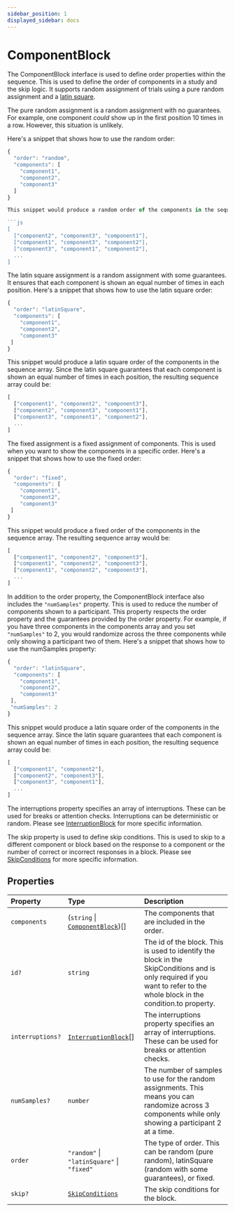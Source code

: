 ```yaml
---
sidebar_position: 1
displayed_sidebar: docs
---
```


# ComponentBlock

The ComponentBlock interface is used to define order properties within the sequence. This is used to define the order of components in a study and the skip logic. It supports random assignment of trials using a pure random assignment and a [latin square](https://en.wikipedia.org/wiki/Latin_square).

The pure random assignment is a random assignment with no guarantees. For example, one component _could_ show up in the first position 10 times in a row. However, this situation is unlikely.

Here's a snippet that shows how to use the random order:

```js
{
  "order": "random",
  "components": [
    "component1",
    "component2",
    "component3"
  ]
}

This snippet would produce a random order of the components in the sequence array. For example, the resulting sequence array could be :

```js
[
  ["component2", "component3", "component1"],
  ["component1", "component3", "component2"],
  ["component3", "component1", "component2"],
  ...
]
```

The latin square assignment is a random assignment with some guarantees. It ensures that each component is shown an equal number of times in each position. Here's a snippet that shows how to use the latin square order:

```js
{
  "order": "latinSquare",
  "components": [
    "component1",
    "component2",
    "component3"
 ]
}
```

This snippet would produce a latin square order of the components in the sequence array. Since the latin square guarantees that each component is shown an equal number of times in each position, the resulting sequence array could be:

```js
[
  ["component1", "component2", "component3"],
  ["component2", "component3", "component1"],
  ["component3", "component1", "component2"],
  ...
]
```

The fixed assignment is a fixed assignment of components. This is used when you want to show the components in a specific order. Here's a snippet that shows how to use the fixed order:

```js
{
  "order": "fixed",
  "components": [
    "component1",
    "component2",
    "component3"
 ]
}
```

This snippet would produce a fixed order of the components in the sequence array. The resulting sequence array would be:

```js
[
  ["component1", "component2", "component3"],
  ["component1", "component2", "component3"],
  ["component1", "component2", "component3"],
  ...
]
```

In addition to the order property, the ComponentBlock interface also includes the `"numSamples"` property. This is used to reduce the number of components shown to a participant. This property respects the order property and the guarantees provided by the order property. For example, if you have three components in the components array and you set `"numSamples"` to 2, you would randomize across the three components while only showing a participant two of them. Here's a snippet that shows how to use the numSamples property:

```js
{
  "order": "latinSquare",
  "components": [
    "component1",
    "component2",
    "component3"
 ],
 "numSamples": 2
}
```

This snippet would produce a latin square order of the components in the sequence array. Since the latin square guarantees that each component is shown an equal number of times in each position, the resulting sequence array could be:

```js
[
  ["component1", "component2"],
  ["component2", "component3"],
  ["component3", "component1"],
  ...
]
```

The interruptions property specifies an array of interruptions. These can be used for breaks or attention checks. Interruptions can be deterministic or random. Please see [InterruptionBlock](../../type-aliases/InterruptionBlock) for more specific information.

The skip property is used to define skip conditions. This is used to skip to a different component or block based on the response to a component or the number of correct or incorrect responses in a block. Please see [SkipConditions](../../type-aliases/SkipConditions) for more specific information.

## Properties

| Property | Type | Description |
| :------ | :------ | :------ |
| `components` | (`string` \| [`ComponentBlock`](ComponentBlock.md))[] | The components that are included in the order. |
| `id?` | `string` | The id of the block. This is used to identify the block in the SkipConditions and is only required if you want to refer to the whole block in the condition.to property. |
| `interruptions?` | [`InterruptionBlock`](../type-aliases/InterruptionBlock.md)[] | The interruptions property specifies an array of interruptions. These can be used for breaks or attention checks. |
| `numSamples?` | `number` | The number of samples to use for the random assignments. This means you can randomize across 3 components while only showing a participant 2 at a time. |
| `order` | `"random"` \| `"latinSquare"` \| `"fixed"` | The type of order. This can be random (pure random), latinSquare (random with some guarantees), or fixed. |
| `skip?` | [`SkipConditions`](../type-aliases/SkipConditions.md) | The skip conditions for the block. |
